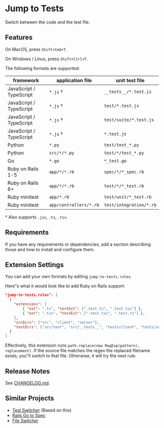 # Jump to Tests

<!-- [![build](https://github.com/schmas/vscode-jump-to-tests/workflows/build/badge.svg?branch=master)]() -->

Switch between the code and the test file.

## Features

On MacOS, press `Shift+Cmd+T`.

On Windows / Linux, press `Shift+Ctrl+T`.

The following formats are supported:

| framework               | application file       | unit test file          |
| ----------------------- | ---------------------- | ----------------------- |
| JavaScript / TypeScript | `*.js` †               | `__tests__/*.test.js`   |
| JavaScript / TypeScript | `*.js` †               | `test/*.test.js`        |
| JavaScript / TypeScript | `*.js` †               | `test/suite/*.test.js`  |
| JavaScript / TypeScript | `*.js` †               | `*.test.js`             |
| Python                  | `*.py`                 | `test/test_*.py`        |
| Python                  | `src/*/*.py`           | `test/*/test_*.py`      |
| Go                      | `*.go`                 | `*_test.go`             |
| Ruby on Rails 1-5       | `app/*/*.rb`           | `spec/*/*_spec.rb`      |
| Ruby on Rails 6+        | `app/*/*.rb`           | `test/*/*_test.rb`      |
| Ruby minitest           | `app/*.rb`             | `test/unit/*_test.rb`   |
| Ruby minitest           | `app/controllers/*.rb` | `test/integration/*.rb` |

† Also supports `.jsx`, `.ts`, `.tsx`.

## Requirements

If you have any requirements or dependencies, add a section describing those and how to install and configure them.

## Extension Settings

You can add your own formats by editing `jump-to-tests.rules`.

Here"s what it would look like to add Ruby on Rails support:

```json
"jump-to-tests.rules": [
  {
    "extensions": [
        { "ext": ".ts", "testExt": [".test.ts", ".test.tsx"] },
        { "ext": ".tsx", "testExt": [".test.tsx", ".test.ts"] },
    ],
    "srcDirs": ["src", "client", "server"],
    "testDirs": ["src/test", "src/__tests__", "tests/client", "tests/server", "test", "__tests__"]
  }
]
```

Effectively, this extension runs `path.replace(new RegExp(pattern), replacement)`. If the source file matches the regex the replaced filename exists, you"ll switch to that file. Otherwise, it will try the next rule.

## Release Notes

See [CHANGELOG.md](./CHANGELOG.md).

## Similar Projects

- [Test Switcher](https://github.com/bmalehorn/vscode-test-switcher) (Based on this)
- [Rails Go to Spec](https://marketplace.visualstudio.com/items?itemName=sporto.rails-go-to-spec)
- [File Switcher](https://marketplace.visualstudio.com/items?itemName=johnathanludwig.fileswitcher)
